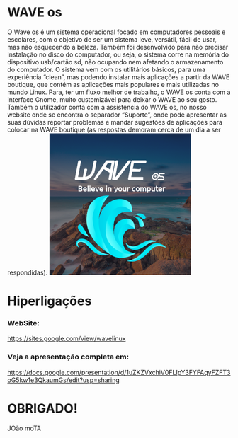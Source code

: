 # WAVE os 

O Wave os é um sistema operacional focado em computadores pessoais e escolares, com o objetivo de ser um sistema leve, versátil, fácil de usar, mas não esquecendo a beleza. 
Também foi desenvolvido para não precisar instalação no disco do computador, ou seja, o sistema corre na memória do dispositivo usb/cartão sd, não ocupando nem afetando o armazenamento do computador.
O sistema vem com os utilitários básicos, para uma experiência “clean”, mas podendo instalar mais aplicações a partir da WAVE boutique, que contém as aplicações mais populares e mais utilizadas no mundo Linux.
Para, ter um fluxo melhor de trabalho, o WAVE os conta com a interface Gnome, muito customizável para deixar o WAVE ao seu gosto.
Também o utilizador conta com a assistência do WAVE os, no nosso website onde se encontra o separador “Suporte”, onde pode apresentar as suas dúvidas reportar problemas e mandar sugestões de aplicações para colocar na WAVE boutique (as respostas demoram cerca de um dia a ser respondidas).
![alt text](https://github.com/JOaomoTAa17319/wave/blob/master/67338893.png)
# Hiperligações
### WebSite:
https://sites.google.com/view/wavelinux
### Veja a apresentação completa em:
https://docs.google.com/presentation/d/1uZKZVxchiV0FLIpY3FYFAqyFZFT3oG5kw1e3QkaumGs/edit?usp=sharing
# OBRIGADO!
JOão moTA
